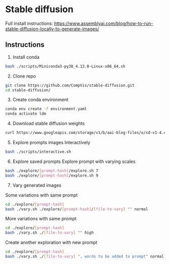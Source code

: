 # Stable diffusion

Full install instructions:
https://www.assemblyai.com/blog/how-to-run-stable-diffusion-locally-to-generate-images/

## Instructions

1. Install conda
```sh
bash ./scripts/Miniconda3-py38_4.12.0-Linux-x86_64.sh
```

2. Clone repo
```sh
git clone https://github.com/CompVis/stable-diffusion.git
cd stable-diffusion/
```

3. Create conda environment
```sh
conda env create -f environment.yaml
conda activate ldm
```

4. Download stable diffusion weights
```sh
curl https://www.googleapis.com/storage/v1/b/aai-blog-files/o/sd-v1-4.ckpt?alt=media > sd-v1-4.ckpt
```

5. Explore prompts images
Interactively
```sh
bash ./scripts/interactive.sh
```

6. Explore saved prompts
Explore prompt with varying scales
```sh
bash ./explore/[prompt-hash]/explore.sh 7
bash ./explore/[prompt-hash]/explore.sh 9
```

7. Vary generated images

Some variations with same prompt
```sh
cd ./explore/[prompt-hash]
bash ./vary.sh ./explore/[prompt-hash]/[file-to-vary] "" normal
```

More variations with same prompt
```sh
cd ./explore/[prompt-hash]
bash ./vary.sh ./[file-to-vary] "" high
```

Create another exploration with new prompt
```sh
cd ./explore/[prompt-hash]
bash ./vary.sh ./[file-to-vary] ", words to be added to prompt" normal
```

